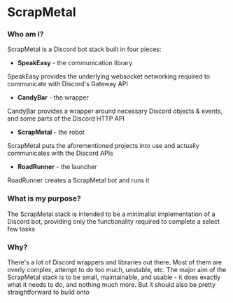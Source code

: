 # ScrapMetal

### Who am I?
ScrapMetal is a Discord bot stack built in four pieces:
* **SpeakEasy** - the communication library

SpeakEasy provides the underlying websocket networking required to communicate with Discord's Gateway API

* **CandyBar** - the wrapper

CandyBar provides a wrapper around necessary Discord objects & events, and some parts of the Discord HTTP API

* **ScrapMetal** - the robot

ScrapMetal puts the aforementioned projects into use and actually communicates with the Discord APIs

* **RoadRunner** - the launcher

RoadRunner creates a ScrapMetal bot and runs it

### What is my purpose?
The ScrapMetal stack is intended to be a minimalist implementation of a Discord bot, providing only the functionality required to complete a select few tasks

### Why?
There's a lot of Discord wrappers and libraries out there. Most of them are overly complex, attempt to do too much, unstable, etc.
The major aim of the ScrapMetal stack is to be small, maintainable, and usable - it does exactly what it needs to do, and nothing much more. But it should also be pretty straightforward to build onto